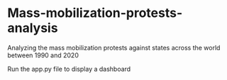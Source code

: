 # Mass-mobilization-protests-analysis
Analyzing the mass mobilization protests against states across the world between 1990 and 2020

Run the app.py file to display a dashboard
